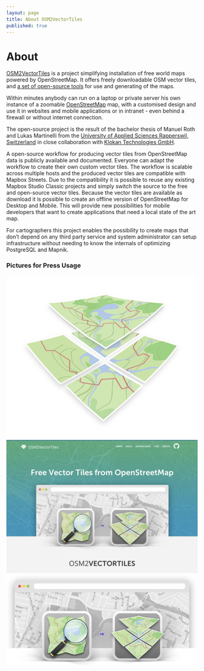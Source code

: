 ```yaml
---
layout: page
title: About OSM2VectorTiles
published: true
---
```


# About

<div class="row pady-4 bordertop-block">
    <div class="col8">
<p><a href="http://osm2vectortiles.org">OSM2VectorTiles</a> is a project simplifying installation of free world maps powered by OpenStreetMap. It offers freely downloadable OSM vector tiles, and <a href="github.com/osm2vectortiles/osm2vectortiles">a set of open-source tools</a> for use and generating of the maps.
</p>

<p>
Within minutes anybody can run on a laptop or private server his own instance of a zoomable <a href="https://openstreetmap.org">OpenStreetMap</a> map, with a customised design and use it in websites and mobile applications or in intranet - even behind a firewall or without internet connection.
</p>

<p>
The open-source project is the result of the bachelor thesis of Manuel Roth and Lukas Martinelli
from the <a href="http://hsr.ch/geometalab">University of Applied Sciences Rapperswil, Switzerland</a>
in close collaboration with <a href="http://www.klokantech.com/">Klokan Technologies GmbH</a>.
</p>

<p>
A open-source workflow for producing vector tiles from OpenStreetMap data is publicly available and documented. Everyone can adapt the workflow to create their own custom vector tiles. The workflow is scalable across multiple hosts and the produced vector tiles are compatible with Mapbox Streets. Due to the compatibility it is possible to reuse any existing Mapbox Studio Classic projects and simply switch the source to the free and open-source vector tiles.
Because the vector tiles are available as download it is possible to create an offline version of OpenStreetMap for Desktop and Mobile. This will provide new possibilities for mobile developers that want to create applications that need a local state of the art map.
</p>

<p>
For cartographers this project enables the possibility to create maps that don’t depend on any third party service and system administrator can setup infrastructure without needing to know the internals of optimizing PostgreSQL and Mapnik.
</p>
    </div>
    <div class="col4">
      <h3>Pictures for Press Usage</h3>
      <a href="/media/press/logo.png">
        <img src="/media/press/logo.png" alt="Project Logo">
      </a>
      <a href="/media/press/website_screenshot.png">
        <img src="/media/press/website_screenshot.png" alt="Website Screenshot">
      </a>
      <a href="/media/press/icons_with_map_background.png">
        <img src="/media/press/icons_with_map_background.png" alt="Icons with Map Background">
      </a>
    </div>
</div>
